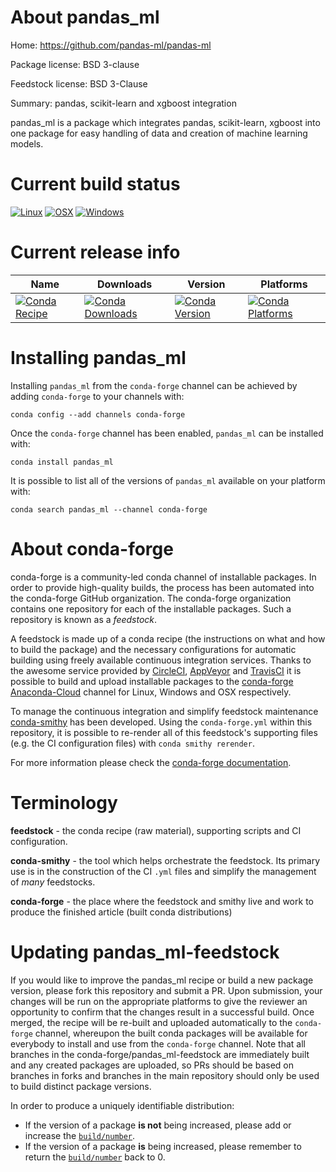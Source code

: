 About pandas_ml
===============

Home: https://github.com/pandas-ml/pandas-ml

Package license: BSD 3-clause

Feedstock license: BSD 3-Clause

Summary: pandas, scikit-learn and xgboost integration

pandas_ml is a package which integrates pandas, scikit-learn,
xgboost into one package for easy handling of data and creation
of machine learning models.


Current build status
====================

[![Linux](https://img.shields.io/circleci/project/github/conda-forge/pandas_ml-feedstock/master.svg?label=Linux)](https://circleci.com/gh/conda-forge/pandas_ml-feedstock)
[![OSX](https://img.shields.io/travis/conda-forge/pandas_ml-feedstock/master.svg?label=macOS)](https://travis-ci.org/conda-forge/pandas_ml-feedstock)
[![Windows](https://img.shields.io/appveyor/ci/conda-forge/pandas_ml-feedstock/master.svg?label=Windows)](https://ci.appveyor.com/project/conda-forge/pandas-ml-feedstock/branch/master)

Current release info
====================

| Name | Downloads | Version | Platforms |
| --- | --- | --- | --- |
| [![Conda Recipe](https://img.shields.io/badge/recipe-pandas_ml-green.svg)](https://anaconda.org/conda-forge/pandas_ml) | [![Conda Downloads](https://img.shields.io/conda/dn/conda-forge/pandas_ml.svg)](https://anaconda.org/conda-forge/pandas_ml) | [![Conda Version](https://img.shields.io/conda/vn/conda-forge/pandas_ml.svg)](https://anaconda.org/conda-forge/pandas_ml) | [![Conda Platforms](https://img.shields.io/conda/pn/conda-forge/pandas_ml.svg)](https://anaconda.org/conda-forge/pandas_ml) |

Installing pandas_ml
====================

Installing `pandas_ml` from the `conda-forge` channel can be achieved by adding `conda-forge` to your channels with:

```
conda config --add channels conda-forge
```

Once the `conda-forge` channel has been enabled, `pandas_ml` can be installed with:

```
conda install pandas_ml
```

It is possible to list all of the versions of `pandas_ml` available on your platform with:

```
conda search pandas_ml --channel conda-forge
```


About conda-forge
=================

conda-forge is a community-led conda channel of installable packages.
In order to provide high-quality builds, the process has been automated into the
conda-forge GitHub organization. The conda-forge organization contains one repository
for each of the installable packages. Such a repository is known as a *feedstock*.

A feedstock is made up of a conda recipe (the instructions on what and how to build
the package) and the necessary configurations for automatic building using freely
available continuous integration services. Thanks to the awesome service provided by
[CircleCI](https://circleci.com/), [AppVeyor](https://www.appveyor.com/)
and [TravisCI](https://travis-ci.org/) it is possible to build and upload installable
packages to the [conda-forge](https://anaconda.org/conda-forge)
[Anaconda-Cloud](https://anaconda.org/) channel for Linux, Windows and OSX respectively.

To manage the continuous integration and simplify feedstock maintenance
[conda-smithy](https://github.com/conda-forge/conda-smithy) has been developed.
Using the ``conda-forge.yml`` within this repository, it is possible to re-render all of
this feedstock's supporting files (e.g. the CI configuration files) with ``conda smithy rerender``.

For more information please check the [conda-forge documentation](https://conda-forge.org/docs/).

Terminology
===========

**feedstock** - the conda recipe (raw material), supporting scripts and CI configuration.

**conda-smithy** - the tool which helps orchestrate the feedstock.
                   Its primary use is in the construction of the CI ``.yml`` files
                   and simplify the management of *many* feedstocks.

**conda-forge** - the place where the feedstock and smithy live and work to
                  produce the finished article (built conda distributions)


Updating pandas_ml-feedstock
============================

If you would like to improve the pandas_ml recipe or build a new
package version, please fork this repository and submit a PR. Upon submission,
your changes will be run on the appropriate platforms to give the reviewer an
opportunity to confirm that the changes result in a successful build. Once
merged, the recipe will be re-built and uploaded automatically to the
`conda-forge` channel, whereupon the built conda packages will be available for
everybody to install and use from the `conda-forge` channel.
Note that all branches in the conda-forge/pandas_ml-feedstock are
immediately built and any created packages are uploaded, so PRs should be based
on branches in forks and branches in the main repository should only be used to
build distinct package versions.

In order to produce a uniquely identifiable distribution:
 * If the version of a package **is not** being increased, please add or increase
   the [``build/number``](https://conda.io/docs/user-guide/tasks/build-packages/define-metadata.html#build-number-and-string).
 * If the version of a package **is** being increased, please remember to return
   the [``build/number``](https://conda.io/docs/user-guide/tasks/build-packages/define-metadata.html#build-number-and-string)
   back to 0.
